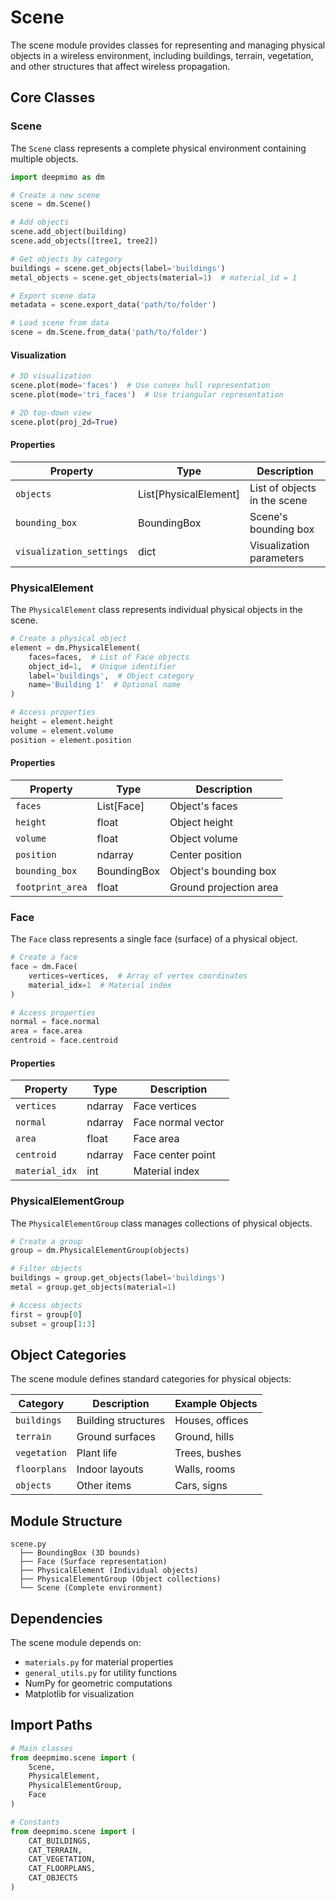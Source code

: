 # Scene

The scene module provides classes for representing and managing physical objects in a wireless environment, including buildings, terrain, vegetation, and other structures that affect wireless propagation.

## Core Classes

### Scene
The `Scene` class represents a complete physical environment containing multiple objects.

```python
import deepmimo as dm

# Create a new scene
scene = dm.Scene()

# Add objects
scene.add_object(building)
scene.add_objects([tree1, tree2])

# Get objects by category
buildings = scene.get_objects(label='buildings')
metal_objects = scene.get_objects(material=1)  # material_id = 1

# Export scene data
metadata = scene.export_data('path/to/folder')

# Load scene from data
scene = dm.Scene.from_data('path/to/folder')
```

#### Visualization
```python
# 3D visualization
scene.plot(mode='faces')  # Use convex hull representation
scene.plot(mode='tri_faces')  # Use triangular representation

# 2D top-down view
scene.plot(proj_2d=True)
```

#### Properties

| Property | Type | Description |
|----------|------|-------------|
| `objects` | List[PhysicalElement] | List of objects in the scene |
| `bounding_box` | BoundingBox | Scene's bounding box |
| `visualization_settings` | dict | Visualization parameters |

### PhysicalElement
The `PhysicalElement` class represents individual physical objects in the scene.

```python
# Create a physical object
element = dm.PhysicalElement(
    faces=faces,  # List of Face objects
    object_id=1,  # Unique identifier
    label='buildings',  # Object category
    name='Building 1'  # Optional name
)

# Access properties
height = element.height
volume = element.volume
position = element.position
```

#### Properties

| Property | Type | Description |
|----------|------|-------------|
| `faces` | List[Face] | Object's faces |
| `height` | float | Object height |
| `volume` | float | Object volume |
| `position` | ndarray | Center position |
| `bounding_box` | BoundingBox | Object's bounding box |
| `footprint_area` | float | Ground projection area |

### Face
The `Face` class represents a single face (surface) of a physical object.

```python
# Create a face
face = dm.Face(
    vertices=vertices,  # Array of vertex coordinates
    material_idx=1  # Material index
)

# Access properties
normal = face.normal
area = face.area
centroid = face.centroid
```

#### Properties

| Property | Type | Description |
|----------|------|-------------|
| `vertices` | ndarray | Face vertices |
| `normal` | ndarray | Face normal vector |
| `area` | float | Face area |
| `centroid` | ndarray | Face center point |
| `material_idx` | int | Material index |

### PhysicalElementGroup
The `PhysicalElementGroup` class manages collections of physical objects.

```python
# Create a group
group = dm.PhysicalElementGroup(objects)

# Filter objects
buildings = group.get_objects(label='buildings')
metal = group.get_objects(material=1)

# Access objects
first = group[0]
subset = group[1:3]
```

## Object Categories

The scene module defines standard categories for physical objects:

| Category | Description | Example Objects |
|----------|-------------|-----------------|
| `buildings` | Building structures | Houses, offices |
| `terrain` | Ground surfaces | Ground, hills |
| `vegetation` | Plant life | Trees, bushes |
| `floorplans` | Indoor layouts | Walls, rooms |
| `objects` | Other items | Cars, signs |

## Module Structure

```
scene.py
  ├── BoundingBox (3D bounds)
  ├── Face (Surface representation)
  ├── PhysicalElement (Individual objects)
  ├── PhysicalElementGroup (Object collections)
  └── Scene (Complete environment)
```

## Dependencies

The scene module depends on:
- `materials.py` for material properties
- `general_utils.py` for utility functions
- NumPy for geometric computations
- Matplotlib for visualization

## Import Paths

```python
# Main classes
from deepmimo.scene import (
    Scene,
    PhysicalElement,
    PhysicalElementGroup,
    Face
)

# Constants
from deepmimo.scene import (
    CAT_BUILDINGS,
    CAT_TERRAIN,
    CAT_VEGETATION,
    CAT_FLOORPLANS,
    CAT_OBJECTS
)
``` 